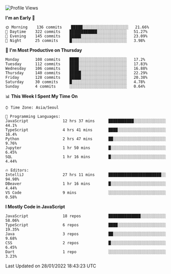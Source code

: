 <!--START_SECTION:waka-->
![Profile Views](http://img.shields.io/badge/Profile%20Views-0-blue)

**I'm an Early 🐤** 

```text
🌞 Morning    136 commits    █████░░░░░░░░░░░░░░░░░░░░   21.66% 
🌆 Daytime    322 commits    ████████████░░░░░░░░░░░░░   51.27% 
🌃 Evening    145 commits    █████░░░░░░░░░░░░░░░░░░░░   23.09% 
🌙 Night      25 commits     █░░░░░░░░░░░░░░░░░░░░░░░░   3.98%

```
📅 **I'm Most Productive on Thursday** 

```text
Monday       108 commits    ████░░░░░░░░░░░░░░░░░░░░░   17.2% 
Tuesday      112 commits    ████░░░░░░░░░░░░░░░░░░░░░   17.83% 
Wednesday    106 commits    ████░░░░░░░░░░░░░░░░░░░░░   16.88% 
Thursday     140 commits    █████░░░░░░░░░░░░░░░░░░░░   22.29% 
Friday       128 commits    █████░░░░░░░░░░░░░░░░░░░░   20.38% 
Saturday     30 commits     █░░░░░░░░░░░░░░░░░░░░░░░░   4.78% 
Sunday       4 commits      ░░░░░░░░░░░░░░░░░░░░░░░░░   0.64%

```


📊 **This Week I Spent My Time On** 

```text
⌚︎ Time Zone: Asia/Seoul

💬 Programming Languages: 
JavaScript               12 hrs 37 mins      ███████████░░░░░░░░░░░░░░   44.1% 
TypeScript               4 hrs 41 mins       ████░░░░░░░░░░░░░░░░░░░░░   16.4% 
Python                   2 hrs 47 mins       ██░░░░░░░░░░░░░░░░░░░░░░░   9.76% 
Jupyter                  1 hr 50 mins        █░░░░░░░░░░░░░░░░░░░░░░░░   6.45% 
SQL                      1 hr 16 mins        █░░░░░░░░░░░░░░░░░░░░░░░░   4.44%

🔥 Editors: 
IntelliJ                 27 hrs 11 mins      ███████████████████████░░   94.98% 
DBeaver                  1 hr 16 mins        █░░░░░░░░░░░░░░░░░░░░░░░░   4.44% 
VS Code                  9 mins              ░░░░░░░░░░░░░░░░░░░░░░░░░   0.58%

```

**I Mostly Code in JavaScript** 

```text
JavaScript               18 repos            ██████████████░░░░░░░░░░░   58.06% 
TypeScript               6 repos             ████░░░░░░░░░░░░░░░░░░░░░   19.35% 
Java                     3 repos             ██░░░░░░░░░░░░░░░░░░░░░░░   9.68% 
CSS                      2 repos             █░░░░░░░░░░░░░░░░░░░░░░░░   6.45% 
Dart                     1 repo              ░░░░░░░░░░░░░░░░░░░░░░░░░   3.23%

```



 Last Updated on 28/01/2022 18:43:23 UTC
<!--END_SECTION:waka-->
